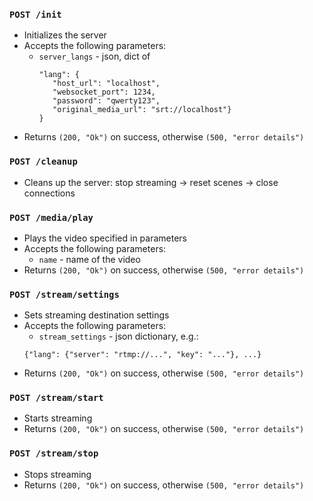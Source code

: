### `POST /init`
 - Initializes the server
 - Accepts the following parameters:
   - `server_langs` -
    json, dict of 
     ```
     "lang": {
        "host_url": "localhost", 
        "websocket_port": 1234, 
        "password": "qwerty123", 
        "original_media_url": "srt://localhost"} 
     }
     ```
 - Returns `(200, "Ok")` on success, otherwise `(500, "error details")`
### `POST /cleanup`
 - Cleans up the server: stop streaming -> reset scenes -> close connections
### `POST /media/play`
 - Plays the video specified in parameters
 - Accepts the following parameters:
   - `name` - name of the video
 - Returns `(200, "Ok")` on success, otherwise `(500, "error details")`
### `POST /stream/settings`
 - Sets streaming destination settings
 - Accepts the following parameters:
   - `stream_settings` - json dictionary, e.g.:
    ```
    {"lang": {"server": "rtmp://...", "key": "..."}, ...}
    ```
 - Returns `(200, "Ok")` on success, otherwise `(500, "error details")`
### `POST /stream/start`
 - Starts streaming
 - Returns `(200, "Ok")` on success, otherwise `(500, "error details")`
### `POST /stream/stop`
 - Stops streaming
 - Returns `(200, "Ok")` on success, otherwise `(500, "error details")`